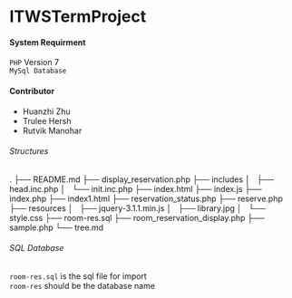 # ITWSTermProject

#### System Requirment 
`PHP` Version 7</br>
`MySql Database`

#### Contributor
* Huanzhi Zhu
* Trulee Hersh
* Rutvik Manohar

###### Structures
.
├── README.md
├── display_reservation.php
├── includes
│   ├── head.inc.php
│   └── init.inc.php
├── index.html
├── index.js
├── index.php
├── index1.html
├── reservation_status.php
├── reserve.php
├── resources
│   ├── jquery-3.1.1.min.js
│   ├── library.jpg
│   └── style.css
├── room-res.sql
├── room_reservation_display.php
├── sample.php
└── tree.md

###### SQL Database
`room-res.sql` is the sql file for import</br>
`room-res` should be the database name</br>




